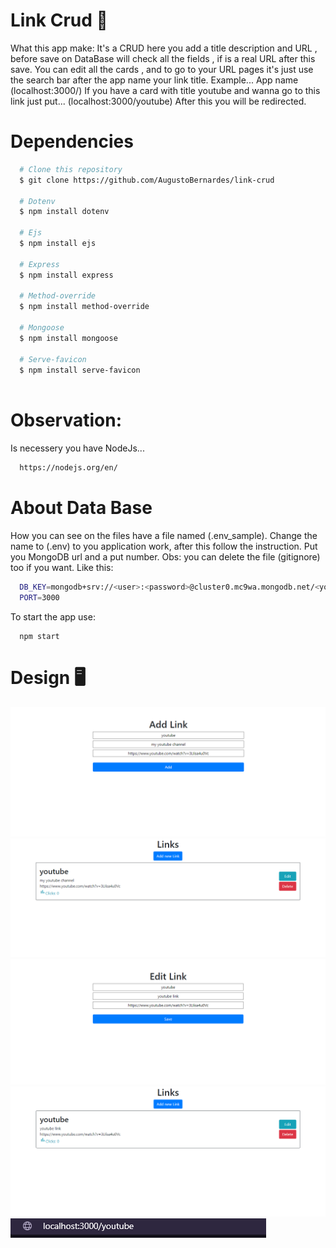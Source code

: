 # Link Crud 💾

What this app make:
It's a CRUD here you add a title description and URL , before save on DataBase will check all the fields , if is a real URL after this save.
You can edit all the cards , and to go to your URL pages it's just use the search bar after the app name your link title. Example...
App name (localhost:3000/)
If you have a card with title youtube and wanna go to this link just put...
(localhost:3000/youtube)
After this you will be redirected.

# Dependencies

```bash
  # Clone this repository
  $ git clone https://github.com/AugustoBernardes/link-crud
  
  # Dotenv
  $ npm install dotenv
  
  # Ejs
  $ npm install ejs
  
  # Express
  $ npm install express
  
  # Method-override
  $ npm install method-override
  
  # Mongoose
  $ npm install mongoose
  
  # Serve-favicon
  $ npm install serve-favicon
  
```
#  Observation:
  Is necessery you have NodeJs...
  ```bash
    https://nodejs.org/en/
  ```
  
# About Data Base

How you can see on the files have a file named (.env_sample).
Change the name to (.env) to you application work, after this follow the instruction.
Put you MongoDB url and a put number.
Obs: you can delete the file (gitignore) too if you want.
Like this:
```bash
  DB_KEY=mongodb+srv://<user>:<password>@cluster0.mc9wa.mongodb.net/<yourDataBaseName>?retryWrites=true&w=majority
  PORT=3000
```

To start  the app use:
```console
  npm start
```

# Design 🖥️

![1Image](design/design1.png)
![2Image](design/design2.png)
![3Image](design/design3.png)
![4Image](design/design4.png)
![5Image](design/design5.png)

